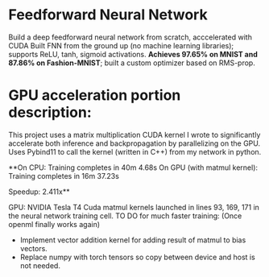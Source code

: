 # Feedforward Neural Network
Build a deep feedforward neural network from scratch, acccelerated with CUDA
 Built FNN from the ground up (no machine learning libraries); supports ReLU, tanh, sigmoid activations.
 **Achieves 97.65% on MNIST and 87.86% on Fashion-MNIST**; built a custom optimizer based on RMS-prop.

# GPU acceleration portion description:
This project uses a matrix multiplication CUDA kernel I wrote to significantly accelerate both inference and backpropagation by parallelizing on the GPU.
Uses Pybind11 to call the kernel (written in C++) from my network in python.

**On CPU:                      Training completes in 40m 4.68s
On GPU (with matmul kernel): Training completes in 16m 37.23s

Speedup: 2.411x**

GPU: NVIDIA Tesla T4
Cuda matmul kernels launched in lines 93, 169, 171 in the neural network training cell.
TO DO for much faster training: (Once openml finally works again)
  - Implement vector addition kernel for adding result of matmul to bias vectors.
  - Replace numpy with torch tensors so copy between device and host is not needed.


